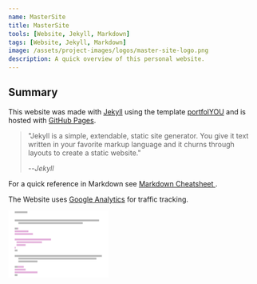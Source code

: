 ```yaml
---
name: MasterSite
title: MasterSite
tools: [Website, Jekyll, Markdown]
tags: [Website, Jekyll, Markdown]
image: /assets/project-images/logos/master-site-logo.png
description: A quick overview of this personal website.
---
```


## Summary

This website was made with [Jekyll](https://jekyllrb.com) using the template [portfolYOU](https://github.com/YoussefRaafatNasry/portfolYOU) and is hosted with [GitHub Pages](https://pages.github.com).

> "Jekyll is a simple, extendable, static site generator. You give it text written in your favorite markup language and it churns through layouts to create a static website."
>
> --<cite>Jekyll</cite>

For a quick reference in Markdown see [Markdown Cheatsheet
](https://github.com/adam-p/markdown-here/wiki/Markdown-Cheatsheet).

The Website uses [Google Analytics](https://analytics.google.com/analytics/web) for traffic tracking.

<img src="/assets/project-images/logos/master-site-logo.png" alt="Image" width="200"/>

